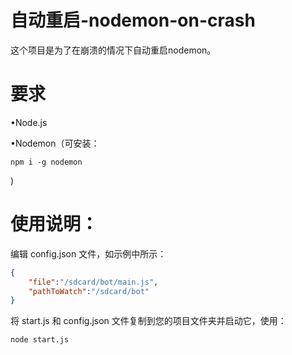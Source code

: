 # 自动重启-nodemon-on-crash

这个项目是为了在崩溃的情况下自动重启nodemon。

# 要求

•Node.js

•Nodemon（可安装：

    npm i -g nodemon

)

# 使用说明：

编辑 config.json 文件，如示例中所示：

```json
{
    "file":"/sdcard/bot/main.js",
    "pathToWatch":"/sdcard/bot"
}
```

将 start.js 和 config.json 文件复制到您的项目文件夹并启动它，使用：

    node start.js
